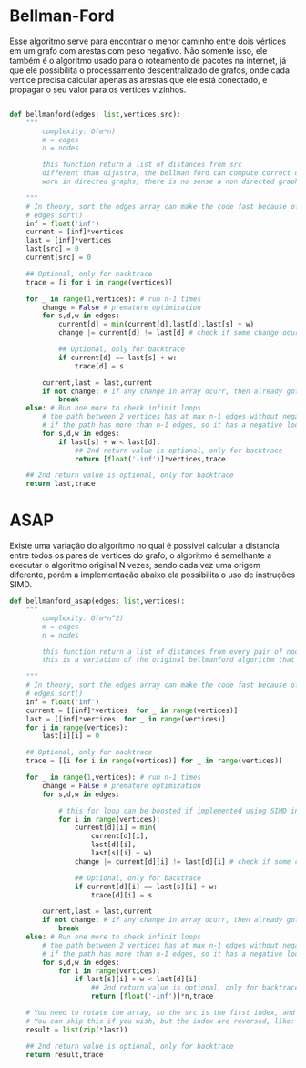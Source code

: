 # Bellman-Ford

Esse algoritmo serve para encontrar o menor caminho entre dois vértices em um grafo com arestas com peso negativo.
Não somente isso, ele também é o algoritmo usado para o roteamento de pacotes na internet, já que ele possibilita o processamento descentralizado de grafos, onde cada vertice precisa calcular apenas as arestas que ele está conectado, e propagar o seu valor para os vertices vizinhos.

```python

def bellmanford(edges: list,vertices,src):
    """
        complexity: O(m*n)
        m = edges
        n = nodes

        this function return a list of distances from src
        different than dijkstra, the bellman ford can compute correct distances over negative edges
        work in directed graphs, there is no sense a non directed graph with negative edges (think about)

    """
    # In theory, sort the edges array can make the code fast because of the sequential reading of the array, but in reality this is over engineering
    # edges.sort()
    inf = float('inf')
    current = [inf]*vertices
    last = [inf]*vertices
    last[src] = 0
    current[src] = 0

    ## Optional, only for backtrace
    trace = [i for i in range(vertices)]

    for _ in range(1,vertices): # run n-1 times
        change = False # premature optimization
        for s,d,w in edges:
            current[d] = min(current[d],last[d],last[s] + w)
            change |= current[d] != last[d] # check if some change ocurr at all

            ## Optional, only for backtrace
            if current[d] == last[s] + w:
                trace[d] = s

        current,last = last,current
        if not change: # if any change in array ocurr, then already got the final result
            break
    else: # Run one more to check infinit loops
        # the path between 2 vertices has at max n-1 edges without negative loops, 
        # if the path has more than n-1 edges, so it has a negative loop in the graph 
        for s,d,w in edges:
            if last[s] + w < last[d]:
                ## 2nd return value is optional, only for backtrace
                return [float('-inf')]*vertices,trace

    ## 2nd return value is optional, only for backtrace
    return last,trace

```


# ASAP

Existe uma variação do algoritmo no qual é possivel calcular a distancia entre todos os pares de vertices do grafo, o algoritmo é semelhante a executar o algoritmo original N vezes, sendo cada vez uma origem diferente, porém a implementação abaixo ela possibilita o uso de instruções SIMD.


```python
def bellmanford_asap(edges: list,vertices):
    """
        complexity: O(m*n^2)
        m = edges
        n = nodes

        this function return a list of distances from every pair of nodes
        this is a variation of the original bellmanford algorithm that execute N * belmanford for every vertice

    """
    # In theory, sort the edges array can make the code fast because of the sequential reading of the array, but in reality this is over engineering
    # edges.sort()
    inf = float('inf')
    current = [[inf]*vertices  for _ in range(vertices)]
    last = [[inf]*vertices  for _ in range(vertices)]
    for i in range(vertices):
        last[i][i] = 0

    ## Optional, only for backtrace
    trace = [[i for i in range(vertices)] for _ in range(vertices)]

    for _ in range(1,vertices): # run n-1 times
        change = False # premature optimization
        for s,d,w in edges:

            # this for loop can be boosted if implemented using SIMD instructions
            for i in range(vertices):
                current[d][i] = min(
                    current[d][i],
                    last[d][i],
                    last[s][i] + w)
                change |= current[d][i] != last[d][i] # check if some change ocurr at all

                ## Optional, only for backtrace
                if current[d][i] == last[s][i] + w:
                    trace[d][i] = s

        current,last = last,current
        if not change: # if any change in array ocurr, then already got the final result
            break
    else: # Run one more to check infinit loops
        # the path between 2 vertices has at max n-1 edges without negative loops, 
        # if the path has more than n-1 edges, so it has a negative loop in the graph 
        for s,d,w in edges:
            for i in range(vertices):
                if last[s][i] + w < last[d][i]:
                    ## 2nd return value is optional, only for backtrace
                    return [float('-inf')]*n,trace

    # You need to rotate the array, so the src is the first index, and the dst is the second,
    # You can skip this if you wish, but the index are reversed, like: result[dst][src] = ShortestPath(src,dst)
    result = list(zip(*last))

    ## 2nd return value is optional, only for backtrace
    return result,trace

```